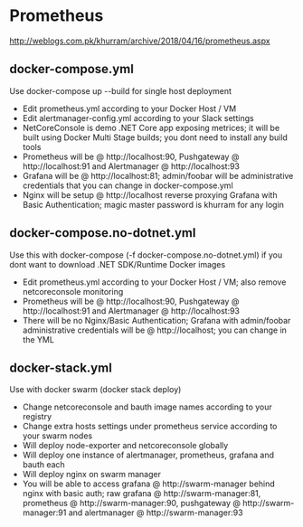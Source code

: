 # Prometheus
http://weblogs.com.pk/khurram/archive/2018/04/16/prometheus.aspx

## docker-compose.yml
Use docker-compose up --build for single host deployment

- Edit prometheus.yml according to your Docker Host / VM
- Edit alertmanager-config.yml according to your Slack settings
- NetCoreConsole is demo .NET Core app exposing metrices; it will be built using Docker Multi Stage builds; you dont need to install any build tools
- Prometheus will be @ http://localhost:90, Pushgateway @ http://localhost:91 and Alertmanager @ http://localhost:93
- Grafana will be @ http://localhost:81; admin/foobar will be administrative credentials that you can change in docker-compose.yml
- Nginx will be setup @ http://localhost reverse proxying Grafana with Basic Authentication; magic master password is khurram for any login

## docker-compose.no-dotnet.yml
Use this with docker-compose (-f docker-compose.no-dotnet.yml) if you dont want to download .NET SDK/Runtime Docker images

- Edit prometheus.yml according to your Docker Host / VM; also remove netcoreconsole monitoring
- Prometheus will be @ http://localhost:90, Pushgateway @ http://localhost:91 and Alertmanager @ http://localhost:93
- There will be no Nginx/Basic Authentication; Grafana with admin/foobar administrative credentials will be @ http://localhost; you can change in the YML

## docker-stack.yml
Use with docker swarm (docker stack deploy)

- Change netcoreconsole and bauth image names according to your registry
- Change extra hosts settings under prometheus service according to your swarm nodes
- Will deploy node-exporter and netcoreconsole globally
- Will deploy one instance of alertmanager, prometheus, grafana and bauth each
- Will deploy nginx on swarm manager
- You will be able to access grafana @ http://swarm-manager behind nginx with basic auth; raw grafana @ http://swarm-manager:81, prometheus @ http://swarm-manager:90, pushgateway @ http://swarm-manager:91 and alertmanager @ http://swarm-manager:93